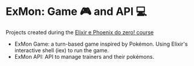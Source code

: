 # ExMon: Game 🎮 and API 💻

Projects created during the [Elixir e Phoenix do zero! course](https://www.udemy.com/course/elixir-e-phoenix-do-zero)

* ExMon Game: a turn-based game inspired by Pokémon. Using Elixir's interactive shell (iex) to run the game.
* ExMon API: API to manage trainers and their pokémons.